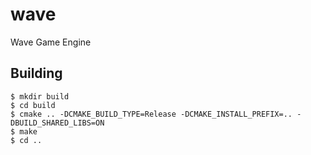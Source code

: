 # wave

Wave Game Engine

## Building

    $ mkdir build
    $ cd build
    $ cmake .. -DCMAKE_BUILD_TYPE=Release -DCMAKE_INSTALL_PREFIX=.. -DBUILD_SHARED_LIBS=ON
    $ make
    $ cd ..
